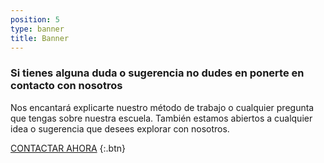```yaml
---
position: 5
type: banner
title: Banner
---
```


### Si tienes alguna duda o sugerencia no dudes en ponerte en contacto con nosotros

Nos encantará explicarte nuestro método de trabajo o cualquier pregunta que tengas sobre nuestra escuela. También estamos abiertos a cualquier idea o sugerencia que desees explorar con nosotros.

[CONTACTAR AHORA](#contacto)
{:.btn}
